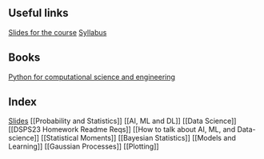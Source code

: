 ## Useful links
[Slides for the course](https://slides.com/federicabianco/decks/dsps)
[Syllabus](https://docs.google.com/document/d/1mQnoTo_-6DGPf0eEo1N9XYouPoytC39lONkrl0I32hs/edit)
## Books
[Python for computational science and engineering](https://www.southampton.ac.uk/~fangohr/training/python/pdfs/Python-for-Computational-Science-and-Engineering.pdf)
## Index

[Slides](https://slides.com/federicabianco/dsps_02#/7/1)
[[Probability and Statistics]]
[[AI, ML and DL]]
[[Data Science]]
[[DSPS23 Homework Readme Reqs]]
[[How to talk about AI, ML, and Data-science]]
[[Statistical Moments]]
[[Bayesian Statistics]]
[[Models and Learning]]
[[Gaussian Processes]]
[[Plotting]]







